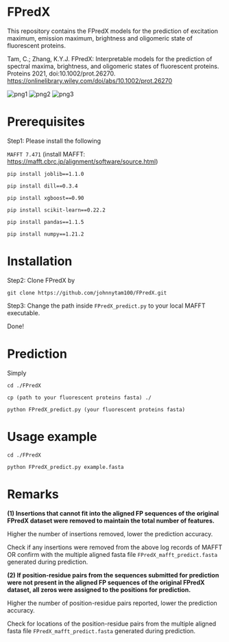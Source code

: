 # FPredX

This repository contains the FPredX models for the prediction of excitation maximum, emission maximum, brightness and oligomeric state of fluorescent proteins.

Tam, C.; Zhang, K.Y.J. FPredX: Interpretable models for the prediction of spectral maxima, brightness, and oligomeric states of fluorescent proteins. Proteins 2021, doi:10.1002/prot.26270. https://onlinelibrary.wiley.com/doi/abs/10.1002/prot.26270

![png1](https://user-images.githubusercontent.com/51283097/172741590-a2c15ed7-1868-4a7d-b8f1-5b0ec3dd28aa.PNG)
![png2](https://user-images.githubusercontent.com/51283097/172741615-03148704-3815-412e-b3b5-c7b2616f381b.PNG)
![png3](https://user-images.githubusercontent.com/51283097/172742088-c4d9017e-6fb6-4133-9bb0-2aac73f70e15.PNG)

# Prerequisites

Step1: Please install the following

`MAFFT 7.471` (install MAFFT: https://mafft.cbrc.jp/alignment/software/source.html)

`pip install joblib==1.1.0`

`pip install dill==0.3.4`

`pip install xgboost==0.90`

`pip install scikit-learn==0.22.2`

`pip install pandas==1.1.5`

`pip install numpy==1.21.2`

# Installation

Step2: Clone FPredX by

`git clone https://github.com/johnnytam100/FPredX.git`

Step3: Change the path inside `FPredX_predict.py` to your local MAFFT executable.

Done!

# Prediction
Simply 

`cd ./FPredX`

`cp (path to your fluorescent proteins fasta) ./`

`python FPredX_predict.py (your fluorescent proteins fasta)`

# Usage example

`cd ./FPredX`

`python FPredX_predict.py example.fasta`

# Remarks

**(1) Insertions that cannot fit into the aligned FP sequences of the original FPredX dataset were removed to maintain the total number of features.**

Higher the number of insertions removed, lower the prediction accuracy.

Check if any insertions were removed from the above log records of MAFFT OR confirm with the multiple aligned fasta file `FPredX_mafft_predict.fasta` generated during prediction.


**(2) If position-residue pairs from the sequences submitted for prediction were not present in the aligned FP sequences of the original FPredX dataset, all zeros were assigned to the positions for prediction.**

Higher the number of position-residue pairs reported, lower the prediction accuracy.

Check for locations of the position-residue pairs from the multiple aligned fasta file `FPredX_mafft_predict.fasta` generated during prediction.
